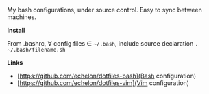 My bash configurations, under source control. 
Easy to sync between machines.

**Install**

From .bashrc, &forall; config files &isin; `~/.bash`, include 
source declaration `. ~/.bash/filename.sh`

**Links** 

* [https://github.com/echelon/dotfiles-bash](Bash configuration)
* [https://github.com/echelon/dotfiles-vim](Vim configuration)
